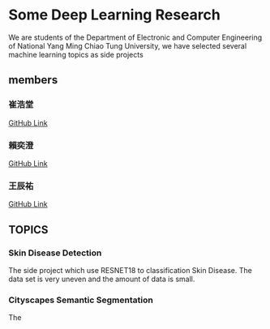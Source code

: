 # Some Deep Learning Research

We are students of the Department of Electronic and Computer Engineering of National Yang Ming Chiao Tung University, we have selected several machine learning topics as side projects

## members

### 崔浩堂
[GitHub Link](https://github.com/henrytsui000)
### 賴奕澄
[GitHub Link](https://github.com/LaiEthanLai)
### 王辰祐
[GitHub Link](https://github.com/SamWang0807)


## TOPICS

### Skin Disease Detection

The side project which use RESNET18 to classification Skin Disease.
The data set is very uneven and the amount of data is small.

### Cityscapes Semantic Segmentation

The 